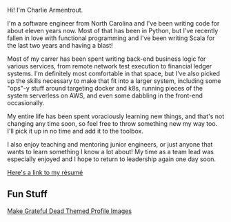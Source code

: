 Hi! I'm Charlie Armentrout.  

I'm a software engineer from North Carolina and I've been writing code for about eleven years now. Most of that has been in Python, but I've recently fallen in love with functional programming and I've been writing Scala for the last two years and having a blast! 

Most of my carrer has been spent writing back-end business logic for various services, from remote network test execution to financial ledger systems. I'm definitely most comfortable in that space, but I've also picked up the skills necessary to make that fit into a larger system, including some "ops"-y stuff around targeting docker and k8s, running pieces of the system serverless on AWS, and even some dabbling in the front-end occasionally.

My entire life has been spent voraciously learning new things, and that's not changing any time soon, so feel free to throw something new my way too. I'll pick it up in no time and add it to the toolbox. 

I also enjoy teaching and mentoring junior engineers, or just anyone that wants to learn something I know a lot about! My time as a team lead was especially enjoyed and I hope to return to leadership again one day soon.

[Here's a link to my résumé](./resume.pdf)

## Fun Stuff
[Make Grateful Dead Themed Profile Images](./stealy)

